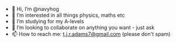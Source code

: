 - 👋 Hi, I’m @navyhog
- 👀 I’m interested in all things physics, maths etc
- 🌱 I’m studying for my A-levels
- 💞️ I’m looking to collaborate on anything you want - just ask
- 📫 How to reach me: t.j.r.adams7@gmail.com (please don't spam)

<!---
navyhog/navyhog is a ✨ special ✨ repository because its `README.md` (this file) appears on your GitHub profile.
You can click the Preview link to take a look at your changes.
--->
